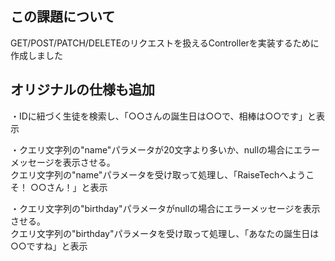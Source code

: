 ## この課題について
GET/POST/PATCH/DELETEのリクエストを扱えるControllerを実装するために作成しました

## オリジナルの仕様も追加
・IDに紐づく生徒を検索し、「○○さんの誕生日は○○で、相棒は○○です」と表示  

・クエリ文字列の"name"パラメータが20文字より多いか、nullの場合にエラーメッセージを表示させる。  
クエリ文字列の"name"パラメータを受け取って処理し、「RaiseTechへようこそ！ ○○さん！」と表示

・クエリ文字列の"birthday"パラメータがnullの場合にエラーメッセージを表示させる。  
クエリ文字列の"birthday"パラメータを受け取って処理し、「あなたの誕生日は○○ですね」と表示
